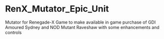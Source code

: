 # RenX_Mutator_Epic_Unit
Mutator for Renegade-X Game to make available in game purchase of GDI Amoured Sydney and NOD Mutant Raveshaw with some enhancements and controls
